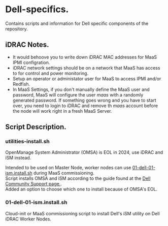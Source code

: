 # Dell-specifics.

Contains scripts and information for Dell specific components of the repository.

## iDRAC Notes.

- It would behoove you to write down iDRAC MAC addresses for MaaS IPMI configration.
- iDRAC network settings should be on a network that MaaS has access to for control and power monitoring.  
- Setup an operator or administator user for MaaS to access IPMI and/or Redfish.  
- In MaaS Settings, if you don't manually define the MaaS user and password, MaaS will configure the user *maas* with a randomly generated password. If something goes wrong and you have to start over, you need to login to iDRAC and remove th *maas* account before the node will work right in a fresh MaaS Server.

## Script Description.

### utilities-install.sh
  
OpenManage System Administrator (OMSA) is EOL in 2024, use iDRAC and iSM instead.  

Intended to be used on Master Node, worker nodes can use [01-dell-01-ism.install.sh](./01-dell-01-ism.install.sh) during MaaS commissioning.  
Script installs OMSA and iSM according to the guide found at the [Dell Community Support page.](https://linux.dell.com/repo/community/openmanage/).  
Added an option to choose which one to install because of OMSA's EOL.

### 01-dell-01-ism.install.sh  
  
Cloud-init or MaaS commissioning script to install Dell's iSM utility on Dell iDRAC Worker Nodes.  
